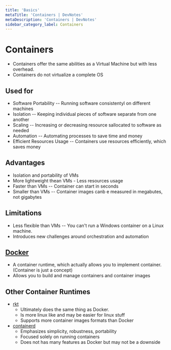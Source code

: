 ```yaml
---
title: 'Basics'
metaTitle: 'Containers | DevNotes'
metaDescription: 'Containers | DevNotes'
sidebar_category_label: Containers
---
```


# Containers

- Containers offer the same abilities as a Virtual Machine but with less overhead.
- Containers do not virtualize a complete OS

## Used for

- Software Portability -- Running software consistentyl on different machines
- Isolation -- Keeping individual pieces of software separate from one another
- Scaling -- Increasing or decreasing resource sallocated to software as needed
- Automation -- Automating processes to save time and money
- Efficient Resources Usage -- Containers use resources efficiently, which saves money

## Advantages

- Isolation and portability of VMs
- More lightweight thean VMs - Less resources usage
- Faster than VMs -- Container can start in seconds
- Smaller than VMs -- Container images canb e measured in megabutes, not gigabytes

## Limitations

- Less flexible than VMs -- You can't run a Windows container on a Linux machine.
- Introduces new challenges around orchestration and automation

## [Docker](https://www.docker.com/)

- A container runtime, which actually allows you to implement container. (Container is just a concept)
- Allows you to build and manage containers and container images

## Other Container Runtimes

- [rkt ](https://coreos.com/rkt/)
  - Ultimately does the same thing as Docker.
  - Is more linux like and may be easier for linux stuff
  - Supports more container images formats than Docker
- [containerd ](https://containerd.io/)
  - Emphasizes simplicity, robustness, portability
  - Focused solely on running containers
  - Does not has many features as Docker but may not be a downside
